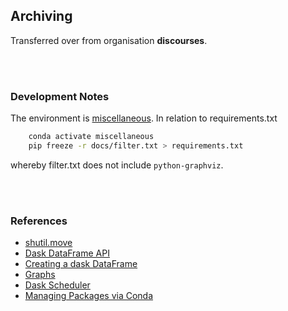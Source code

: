 ## Archiving

Transferred over from organisation **discourses**.

<br>
<br>

### Development Notes

The environment is [miscellaneous](https://github.com/briefings/energy#development-notes).  In relation to requirements.txt

```bash
    conda activate miscellaneous
    pip freeze -r docs/filter.txt > requirements.txt
```

whereby filter.txt does not include `python-graphviz`.

<br>
<br>

### References

* [shutil.move](https://docs.python.org/3.8/library/shutil.html#shutil.move)
* [Dask DataFrame API](https://docs.dask.org/en/latest/dataframe-api.html#dask.dataframe.from_pandas)
* [Creating a dask DataFrame](https://docs.dask.org/en/latest/dataframe-create.html)
* [Graphs](https://docs.dask.org/en/latest/graphviz.html)
* [Dask Scheduler](https://docs.dask.org/en/latest/scheduler-overview.html)
* [Managing Packages via Conda](https://docs.conda.io/projects/conda/en/latest/user-guide/tasks/manage-pkgs.html)

<br>
<br>
<br>
<br>
